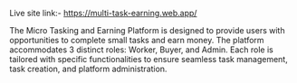 Live site link:- https://multi-task-earning.web.app/

The Micro Tasking and Earning Platform is designed to provide users with opportunities to 
complete small tasks and earn money. The platform accommodates 3 distinct roles: Worker, 
Buyer, and Admin. Each role is tailored with specific functionalities to ensure seamless 
task management, task creation, and platform administration. 